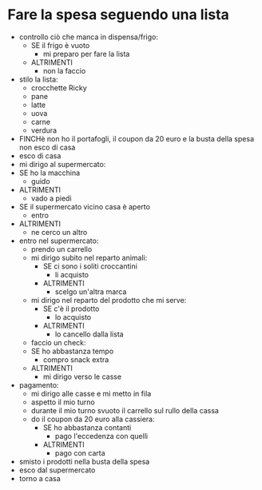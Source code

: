 # Fare la spesa seguendo una lista

- controllo ciò che manca in dispensa/frigo:
  - SE il frigo è vuoto
    - mi preparo per fare la lista
  - ALTRIMENTI
    - non la faccio
- stilo la lista:
  - crocchette Ricky
  - pane
  - latte
  - uova
  - carne
  - verdura
- FINCHè non ho il portafogli, il coupon da 20 euro e la busta della spesa non esco di casa
- esco di casa
- mi dirigo al supermercato:
 - SE ho la macchina
   - guido
 - ALTRIMENTI
   - vado a piedi
 - SE il supermercato vicino casa è aperto
   - entro
 - ALTRIMENTI
   - ne cerco un altro
- entro nel supermercato:
  - prendo un carrello
  - mi dirigo subito nel reparto animali:
    - SE ci sono i soliti croccantini
      - li acquisto
    - ALTRIMENTI
      - scelgo un'altra marca
  - mi dirigo nel reparto del prodotto che mi serve:
    - SE c'è il prodotto
      - lo acquisto
    - ALTRIMENTI
      - lo cancello dalla lista
  - faccio un check:
   - SE ho abbastanza tempo
     - compro snack extra
   - ALTRIMENTI
     - mi dirigo verso le casse
- pagamento:
  - mi dirigo alle casse e mi metto in fila
  - aspetto il mio turno
  - durante il mio turno svuoto il carrello sul rullo della cassa
  - do il coupon da 20 euro alla cassiera:
    - SE ho abbastanza contanti
      - pago l'eccedenza con quelli
    - ALTRIMENTI
      - pago con carta
- smisto i prodotti nella busta della spesa
- esco dal supermercato
- torno a casa










